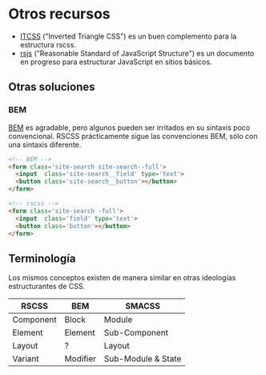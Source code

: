 # Otros recursos

 * [ITCSS](https://speakerdeck.com/dafed/managing-css-projects-with-itcss#49) ("Inverted Triangle CSS") es un buen complemento para la  estructura rscss.
 * [rsjs](http://ricostacruz.com/rsjs/) ("Reasonable Standard of JavaScript Structure") es un documento en progreso para estructurar JavaScript en sitios básicos.

Otras soluciones
---------------

### BEM
[BEM]  es agradable, pero algunos pueden ser irritados en su sintaxis poco convencional. RSCSS prácticamente sigue las convenciones BEM, sólo con una sintaxis diferente.

```html
<!-- BEM -->
<form class='site-search site-search--full'>
  <input  class='site-search__field' type='text'>
  <button class='site-search__button'></button>
</form>
```

```html
<!-- rscss -->
<form class='site-search -full'>
  <input  class='field' type='text'>
  <button class='button'></button>
</form>
```

## Terminología

Los mismos conceptos existen de manera similar en otras ideologías estructurantes de CSS.

| RSCSS     | BEM      | SMACSS        |
| ---       | ---      | ---           |
| Component | Block    | Module        |
| Element   | Element  | Sub-Component |
| Layout    | ?        | Layout        |
| Variant   | Modifier | Sub-Module & State |

[BEM]: http://bem.info/
[Smacss]: https://smacss.com/
